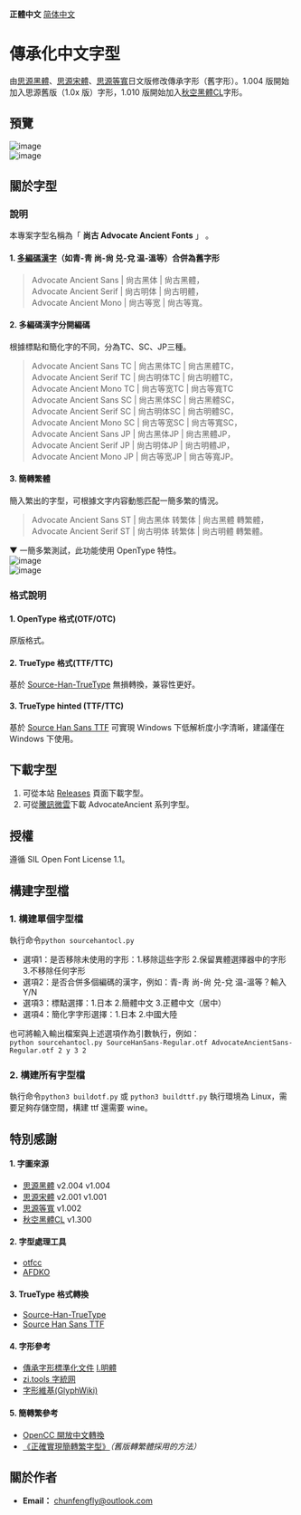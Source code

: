 **正體中文** [简体中文](./README-SC.md#传承化中文字体)

# 傳承化中文字型
由[思源黑體](https://github.com/adobe-fonts/source-han-sans)、[思源宋體](https://github.com/adobe-fonts/source-han-serif)、[思源等寬](https://github.com/adobe-fonts/source-han-mono)日文版修改傳承字形（舊字形）。1.004 版開始加入思源舊版（1.0x 版）字形，1.010 版開始加入[秋空󠄁黑體CL](https://github.com/ChiuMing-Neko/ChiuKongGothic)字形。
## 預覽
![image](./pic/aa0001.png)  
![image](./pic/Pic0002.jpg)  
## 關於字型
### 說明
本專案字型名稱為「 **尚古 Advocate Ancient Fonts** 」 。
#### 1. [多編碼漢字](./main/mulcodechar.txt)（如青-靑 尚-尙 兑-兌 温-溫等）合併為舊字形
> Advocate Ancient Sans | 尙古黑体 | 尙古黑體，<br />
> Advocate Ancient Serif | 尙古明体 | 尙古明體，<br />
> Advocate Ancient Mono | 尙古等宽 | 尙古等寬。<br />
#### 2. 多編碼漢字分開編碼
根據標點和簡化字的不同，分為TC、SC、JP三種。<br />
> Advocate Ancient Sans TC | 尙古黑体TC | 尙古黑體TC，<br />
> Advocate Ancient Serif TC | 尙古明体TC | 尙古明體TC，<br />
> Advocate Ancient Mono TC | 尙古等宽TC | 尙古等寬TC<br />
> Advocate Ancient Sans SC | 尙古黑体SC | 尙古黑體SC，<br />
> Advocate Ancient Serif SC | 尙古明体SC | 尙古明體SC，<br />
> Advocate Ancient Mono SC | 尙古等宽SC | 尙古等寬SC，<br />
> Advocate Ancient Sans JP | 尙古黑体JP | 尙古黑體JP，<br />
> Advocate Ancient Serif JP | 尙古明体JP | 尙古明體JP，<br />
> Advocate Ancient Mono JP | 尙古等宽JP | 尙古等寬JP。<br />
#### 3. 簡轉繁體
簡入繁出的字型，可根據文字内容動態匹配一簡多繁的情況。
> Advocate Ancient Sans ST | 尙古黑体 转繁体 | 尙古黑體 轉繁體，<br />
> Advocate Ancient Serif ST | 尙古明体 转繁体 | 尙古明體 轉繁體。<br />

▼ 一簡多繁測試，此功能使用 OpenType 特性。<br />
![image](./pic/FANTI1.png)  
![image](./pic/FANTI2.png)  
### 格式說明
#### 1. OpenType 格式(OTF/OTC)
原版格式。
#### 2. TrueType 格式(TTF/TTC)
基於 [Source-Han-TrueType](https://github.com/Pal3love/Source-Han-TrueType) 無損轉換，兼容性更好。
#### 3. TrueType hinted (TTF/TTC)
基於 [Source Han Sans TTF](https://github.com/be5invis/source-han-sans-ttf) 可實現 Windows 下低解析度小字清晰，建議僅在 Windows 下使用。

## 下載字型
1. 可從本站 [Releases](https://github.com/GuiWonder/SourceHanToClassic/releases) 頁面下載字型。
2. 可從[騰訊微雲](https://share.weiyun.com/VEoOc5xK)下載 AdvocateAncient 系列字型。
## 授權
遵循 SIL Open Font License 1.1。
## 構建字型檔
### 1. 構建單個字型檔
執行命令`python sourcehantocl.py`
* 選項1：是否移除未使用的字形：1.移除這些字形 2.保留異體選擇器中的字形 3.不移除任何字形
* 選項2：是否合併多個編碼的漢字，例如：青-靑 尚-尙 兑-兌 温-溫等？輸入Y/N
* 選項3：標點選擇：1.日本 2.簡體中文 3.正體中文（居中）
* 選項4：簡化字字形選擇：1.日本 2.中國大陸  <br />

也可將輸入輸出檔案與上述選項作為引數執行，例如：<br /> 
`python sourcehantocl.py SourceHanSans-Regular.otf AdvocateAncientSans-Regular.otf 2 y 3 2`<br />
### 2. 構建所有字型檔
執行命令`python3 buildotf.py` 或 `python3 buildttf.py`  執行環境為 Linux，需要足夠存儲空間，構建 ttf 還需要 wine。
## 特別感謝
#### 1. 字圖來源
- [思源黑體](https://github.com/adobe-fonts/source-han-sans) v2.004 v1.004
- [思源宋體](https://github.com/adobe-fonts/source-han-serif) v2.001 v1.001
- [思源等寬](https://github.com/adobe-fonts/source-han-mono) v1.002
- [秋空󠄁黑體CL](https://github.com/ChiuMing-Neko/ChiuKongGothic) v1.300
#### 2. 字型處理工具
- [otfcc](https://github.com/caryll/otfcc)
- [AFDKO](https://github.com/adobe-type-tools/afdko/)
#### 3. TrueType 格式轉換
- [Source-Han-TrueType](https://github.com/Pal3love/Source-Han-TrueType)
- [Source Han Sans TTF](https://github.com/be5invis/source-han-sans-ttf)
#### 4. 字形參考
- [傳承字形標準化文件](https://github.com/ichitenfont/inheritedglyphs) [I.明體](https://github.com/ichitenfont/I.Ming)
- [zi.tools 字統网](https://zi.tools/)
- [字形維基(GlyphWiki)](https://glyphwiki.org/)
#### 5. 簡轉繁參考
- [OpenCC 開放中文轉換](https://github.com/BYVoid/OpenCC)
- [《正確實現簡轉繁字型》](https://ayaka.shn.hk/s2tfont/hant/)*（舊版轉繁體採用的方法）*
## 關於作者
- **Email：** chunfengfly@outlook.com

